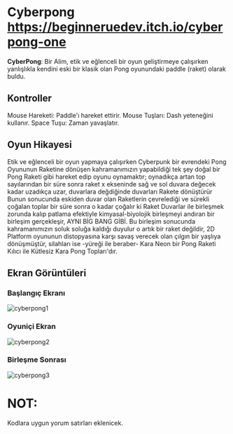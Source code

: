 # Cyberpong https://beginneruedev.itch.io/cyberpong-one

**CyberPong**: Bir Alim, etik ve eğlenceli bir oyun geliştirmeye çalışırken yanlışlıkla kendini eski bir klasik olan Pong oyunundaki paddle (raket) olarak buldu. 

## Kontroller
Mouse Hareketi: Paddle'ı hareket ettirir. 
Mouse Tuşları: Dash yeteneğini kullanır.
Space Tuşu: Zaman yavaşlatır.

## Oyun Hikayesi
Etik ve eğlenceli bir oyun yapmaya çalışırken Cyberpunk bir evrendeki Pong Oyununun Raketine dönüşen kahramanımızın yapabildiği tek şey doğal bir Pong Raketi gibi hareket edip oyunu oynamaktır; oynadıkça artan top sayılarından bir süre sonra raket x ekseninde sağ ve sol duvara değecek kadar uzadıkça uzar, duvarlara değdiğinde duvarları Rakete dönüştürür Bunun sonucunda eskiden duvar olan Raketlerin çevrelediği ve sürekli çoğalan toplar bir süre sonra o kadar çoğalır ki Raket Duvarlar ile birleşmek zorunda kalıp patlama efektiyle kimyasal-biyolojik birleşmeyi andıran bir birleşim gerçekleşir, AYNI BİG BANG GİBİ. Bu birleşim sonucunda kahramanımızın soluk soluğa kaldığı duyulur o artık bir raket değildir, 2D Platform oyununun distopyasına karşı savaş verecek olan çılgın bir yaşlıya dönüşmüştür, silahları ise -yüreği ile beraber- Kara Neon bir Pong Raketi Kılıcı ile Kütlesiz Kara Pong Topları'dır.

## Ekran Görüntüleri
### Başlangıç Ekranı
![cyberpong1](https://github.com/user-attachments/assets/0e7a2429-4340-4cda-9965-3cb14c3abfc9)

### Oyuniçi Ekran
![cyberpong2](https://github.com/user-attachments/assets/3735fd8e-718a-4857-b429-3bfb5763c5ae)

### Birleşme Sonrası
![cyberpong3](https://github.com/user-attachments/assets/b2678efe-57c9-48d8-86a3-71c5205bbcc0)

# NOT:
Kodlara uygun yorum satırları eklenicek.
